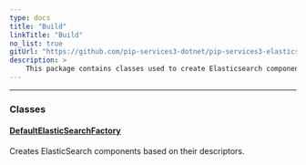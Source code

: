 ```yaml
---
type: docs
title: "Build"
linkTitle: "Build"
no_list: true
gitUrl: "https://github.com/pip-services3-dotnet/pip-services3-elasticsearch-dotnet"
description: >
    This package contains classes used to create Elasticsearch components.
---
```

---
<div class="module-body"> 

### Classes

#### [DefaultElasticSearchFactory](default_elasticsearch_factory)
Creates ElasticSearch components based on their descriptors.


</div>

